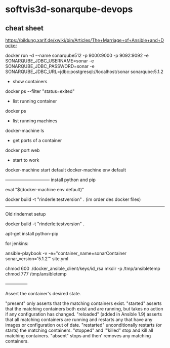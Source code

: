 # softvis3d-sonarqube-devops

## cheat sheet

https://bildung.xarif.de/xwiki/bin/Articles/The+Marriage+of+Ansible+and+Docker

docker run -d --name sonarqube512 -p 9000:9000 -p 9092:9092 -e SONARQUBE_JDBC_USERNAME=sonar -e SONARQUBE_JDBC_PASSWORD=sonar -e SONARQUBE_JDBC_URL=jdbc:postgresql://localhost/sonar sonarqube:5.1.2

- show containers

docker ps --filter "status=exited"

- list running container

docker ps

- list running machines

docker-machine ls

- get ports of a container

docker port web

- start to work

docker-machine start default
docker-machine env default


——————————
install python and pip

eval "$(docker-machine env default)"

docker build -t "rinderle:testversion" . (im order des docker files)

---

Old rindernet setup

docker build -t "rinderle:testversion" .

apt-get install python-pip

for jenkins:

ansible-playbook -v -e="container_name=sonarContainer sonar_version='5.1.2'" site.yml

chmod 600 ./docker_ansible_client/keys/id_rsa
mkdir -p /tmp/ansibletemp
chmod 777 /tmp/ansibletemp

—————

Assert the container's desired state. 

"present" only asserts that the matching containers exist. 
"started" asserts that the matching containers both exist and are running, but takes no action if any configuration has changed. 
"reloaded" (added in Ansible 1.9) asserts that all matching containers are running and restarts any that have any images or configuration out of date. 
"restarted" unconditionally restarts (or starts) the matching containers. 
"stopped" and '"killed" stop and kill all matching containers. 
"absent" stops and then' removes any matching containers.
